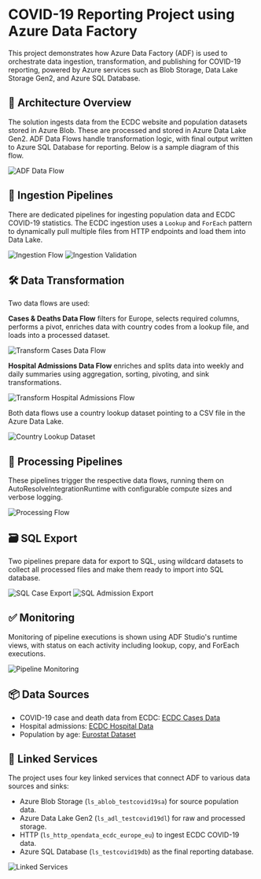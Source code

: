
# COVID-19 Reporting Project using Azure Data Factory

This project demonstrates how Azure Data Factory (ADF) is used to orchestrate data ingestion, transformation, and publishing for COVID-19 reporting, powered by Azure services such as Blob Storage, Data Lake Storage Gen2, and Azure SQL Database.

## 🧩 Architecture Overview

The solution ingests data from the ECDC website and population datasets stored in Azure Blob. These are processed and stored in Azure Data Lake Gen2. ADF Data Flows handle transformation logic, with final output written to Azure SQL Database for reporting. Below is a sample diagram of this flow.

![ADF Data Flow](./Screenshot%20(85).png)

## 🚀 Ingestion Pipelines

There are dedicated pipelines for ingesting population data and ECDC COVID-19 statistics. The ECDC ingestion uses a `Lookup` and `ForEach` pattern to dynamically pull multiple files from HTTP endpoints and load them into Data Lake.

![Ingestion Flow](./Screenshot%20(89).png)
![Ingestion Validation](./Screenshot%20(90).png)

## 🛠 Data Transformation

Two data flows are used:

**Cases & Deaths Data Flow** filters for Europe, selects required columns, performs a pivot, enriches data with country codes from a lookup file, and loads into a processed dataset.

![Transform Cases Data Flow](./Screenshot%20(85).png)

**Hospital Admissions Data Flow** enriches and splits data into weekly and daily summaries using aggregation, sorting, pivoting, and sink transformations.

![Transform Hospital Admissions Flow](./Screenshot%20(86).png)

Both data flows use a country lookup dataset pointing to a CSV file in the Azure Data Lake.

![Country Lookup Dataset](./Screenshot%20(87).png)

## 🧪 Processing Pipelines

These pipelines trigger the respective data flows, running them on AutoResolveIntegrationRuntime with configurable compute sizes and verbose logging.

![Processing Flow](./Screenshot%20(91).png)

## 🗃 SQL Export

Two pipelines prepare data for export to SQL, using wildcard datasets to collect all processed files and make them ready to import into SQL database.

![SQL Case Export](./Screenshot%20(93).png)
![SQL Admission Export](./Screenshot%20(94).png)

## ✅ Monitoring

Monitoring of pipeline executions is shown using ADF Studio's runtime views, with status on each activity including lookup, copy, and ForEach executions.

![Pipeline Monitoring](./Screenshot%20(92).png)

## 📦 Data Sources

- COVID-19 case and death data from ECDC: [ECDC Cases Data](https://opendata.ecdc.europa.eu/covid19/nationalcasedeath/csv)
- Hospital admissions: [ECDC Hospital Data](https://opendata.ecdc.europa.eu/covid19/hospitalicuadmissionrates/csv/data.csv)
- Population by age: [Eurostat Dataset](https://ec.europa.eu/eurostat)



## 🔌 Linked Services

The project uses four key linked services that connect ADF to various data sources and sinks:

- Azure Blob Storage (`ls_ablob_testcovid19sa`) for source population data.
- Azure Data Lake Gen2 (`ls_adl_testcovid19dl`) for raw and processed storage.
- HTTP (`ls_http_opendata_ecdc_europe_eu`) to ingest ECDC COVID-19 data.
- Azure SQL Database (`ls_testcovid19db`) as the final reporting database.

![Linked Services](./Screenshot%20(95).png)
